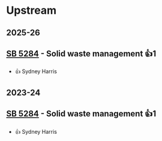 # Upstream
## 2025-26

## [SB 5284](/bill/2025-26/sb/5284/) - Solid waste management 👍1  
* 👍 Sydney Harris

## 2023-24

## [SB 5284](/bill/2023-24/sb/5284/) - Solid waste management 👍1  
* 👍 Sydney Harris
